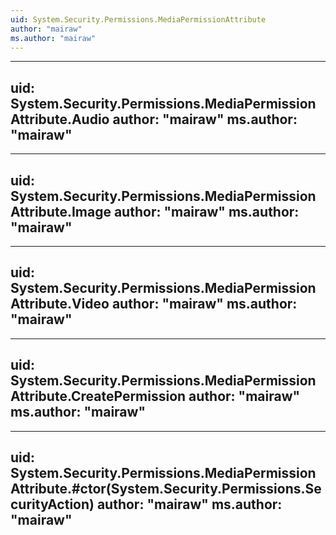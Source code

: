 ```yaml
---
uid: System.Security.Permissions.MediaPermissionAttribute
author: "mairaw"
ms.author: "mairaw"
---
```


---
uid: System.Security.Permissions.MediaPermissionAttribute.Audio
author: "mairaw"
ms.author: "mairaw"
---

---
uid: System.Security.Permissions.MediaPermissionAttribute.Image
author: "mairaw"
ms.author: "mairaw"
---

---
uid: System.Security.Permissions.MediaPermissionAttribute.Video
author: "mairaw"
ms.author: "mairaw"
---

---
uid: System.Security.Permissions.MediaPermissionAttribute.CreatePermission
author: "mairaw"
ms.author: "mairaw"
---

---
uid: System.Security.Permissions.MediaPermissionAttribute.#ctor(System.Security.Permissions.SecurityAction)
author: "mairaw"
ms.author: "mairaw"
---
